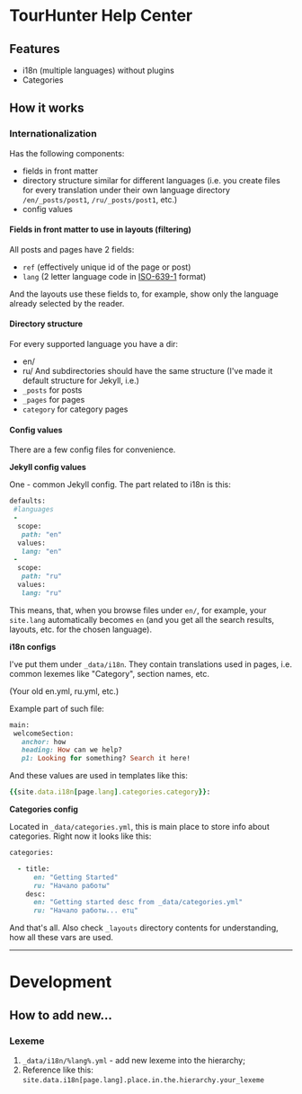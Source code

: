 # TourHunter Help Center

## Features
- i18n (multiple languages) without plugins
- Categories

## How it works

### Internationalization

Has the following components:
- fields in front matter
- directory structure similar for different languages (i.e. you create files for every translation under their own language directory `/en/_posts/post1`, `/ru/_posts/post1`, etc.)
- config values

#### Fields in front matter to use in layouts (filtering)
All posts and pages have 2 fields:
- `ref` (effectively unique id of the page or post)
- `lang` (2 letter language code in [ISO-639-1](https://en.wikipedia.org/wiki/List_of_ISO_639-1_codes) format)

And the layouts use these fields to, for example, show only the language already selected by the reader.

#### Directory structure
For every supported language you have a dir:
- en/
- ru/
And subdirectories should have the same structure (I've made it default structure for Jekyll, i.e.)
- `_posts` for posts
- `_pages` for pages
- `category` for category pages

#### Config values

There are a few config files for convenience.

**Jekyll config values**

One - common Jekyll config. The part related to i18n is this:

```ruby
defaults:
 #languages
 -
  scope:
   path: "en"
  values:
   lang: "en"
 -
  scope:
   path: "ru"
  values:
   lang: "ru"
```

This means, that, when you browse files under `en/`, for example, your `site.lang` automatically becomes `en` (and you get all the search results, layouts, etc. for the chosen language).

**i18n configs**

I've put them under `_data/i18n`. They contain translations used in pages, i.e. common lexemes like "Category", section names, etc.

(Your old en.yml, ru.yml, etc.)
 
 Example part of such file:
 
 ```ruby
main:
  welcomeSection:
    anchor: how
    heading: How can we help?
    p1: Looking for something? Search it here!
```

And these values are used in templates like this: 
```ruby
{{site.data.i18n[page.lang].categories.category}}:
```

**Categories config**

Located in `_data/categories.yml`, this is main place to store info about categories. Right now it looks like this:

```ruby
categories:

  - title:
      en: "Getting Started"
      ru: "Начало работы"
    desc:
      en: "Getting started desc from _data/categories.yml"
      ru: "Начало работы... етц"
```

And that's all. Also check `_layouts` directory contents for understanding, how all these vars are used.

------

# Development

## How to add new...

### Lexeme
1. `_data/i18n/%lang%.yml` - add new lexeme into the hierarchy;
2. Reference like this: `site.data.i18n[page.lang].place.in.the.hierarchy.your_lexeme`

